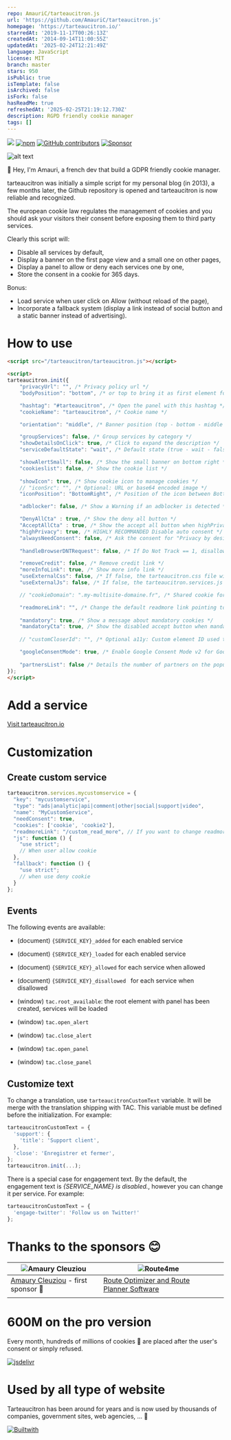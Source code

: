```yaml
---
repo: AmauriC/tarteaucitron.js
url: 'https://github.com/AmauriC/tarteaucitron.js'
homepage: 'https://tarteaucitron.io/'
starredAt: '2019-11-17T00:26:13Z'
createdAt: '2014-09-14T11:00:55Z'
updatedAt: '2025-02-24T12:21:49Z'
language: JavaScript
license: MIT
branch: master
stars: 950
isPublic: true
isTemplate: false
isArchived: false
isFork: false
hasReadMe: true
refreshedAt: '2025-02-25T21:19:12.730Z'
description: RGPD friendly cookie manager
tags: []
---
```



[![](https://data.jsdelivr.com/v1/package/npm/tarteaucitronjs/badge)](https://www.jsdelivr.com/package/npm/tarteaucitronjs)
[![npm](https://img.shields.io/npm/v/tarteaucitronjs.svg)](https://www.npmjs.com/package/tarteaucitronjs) [![GitHub contributors](https://img.shields.io/github/contributors/AmauriC/tarteaucitron.js.svg)](https://github.com/AmauriC/tarteaucitron.js/graphs/contributors) [![Sponsor](https://img.shields.io/static/v1?label=Sponsor&message=%E2%9D%A4&logo=GitHub)](https://github.com/sponsors/AmauriC) 


![alt text](https://tarteaucitron.io/tarteaucitron.png "tarteaucitron.io")

👋 Hey, I'm Amauri, a french dev that build a GDPR friendly cookie manager.

tarteaucitron was initially a simple script for my personal blog (in 2013), a few months later, the Github repository is opened and tarteaucitron is now reliable and recognized.

The european cookie law regulates the management of cookies and you should ask your visitors their consent before exposing them to third party services.

Clearly this script will:
- Disable all services by default,
- Display a banner on the first page view and a small one on other pages,
- Display a panel to allow or deny each services one by one,
- Store the consent in a cookie for 365 days.

Bonus:
- Load service when user click on Allow (without reload of the page),
- Incorporate a fallback system (display a link instead of social button and a static banner instead of advertising).



# How to use

```html
<script src="/tarteaucitron/tarteaucitron.js"></script>

<script>
tarteaucitron.init({
    "privacyUrl": "", /* Privacy policy url */
    "bodyPosition": "bottom", /* or top to bring it as first element for accessibility */

    "hashtag": "#tarteaucitron", /* Open the panel with this hashtag */
    "cookieName": "tarteaucitron", /* Cookie name */

    "orientation": "middle", /* Banner position (top - bottom - middle - popup) */

    "groupServices": false, /* Group services by category */
    "showDetailsOnClick": true, /* Click to expand the description */
    "serviceDefaultState": "wait", /* Default state (true - wait - false) */

    "showAlertSmall": false, /* Show the small banner on bottom right */
    "cookieslist": false, /* Show the cookie list */
    
    "showIcon": true, /* Show cookie icon to manage cookies */
    // "iconSrc": "", /* Optional: URL or base64 encoded image */
    "iconPosition": "BottomRight", /* Position of the icon between BottomRight, BottomLeft, TopRight and TopLeft */

    "adblocker": false, /* Show a Warning if an adblocker is detected */

    "DenyAllCta" : true, /* Show the deny all button */
    "AcceptAllCta" : true, /* Show the accept all button when highPrivacy on */
    "highPrivacy": true, /* HIGHLY RECOMMANDED Disable auto consent */
    "alwaysNeedConsent": false, /* Ask the consent for "Privacy by design" services */
    
    "handleBrowserDNTRequest": false, /* If Do Not Track == 1, disallow all */

    "removeCredit": false, /* Remove credit link */
    "moreInfoLink": true, /* Show more info link */
    "useExternalCss": false, /* If false, the tarteaucitron.css file will be loaded */
    "useExternalJs": false, /* If false, the tarteaucitron.services.js file will be loaded */

    // "cookieDomain": ".my-multisite-domaine.fr", /* Shared cookie for subdomain website */

    "readmoreLink": "", /* Change the default readmore link pointing to tarteaucitron.io */
    
    "mandatory": true, /* Show a message about mandatory cookies */
    "mandatoryCta": true, /* Show the disabled accept button when mandatory on */
    
    // "customCloserId": "", /* Optional a11y: Custom element ID used to open the panel */

    "googleConsentMode": true, /* Enable Google Consent Mode v2 for Google ads and GA4 */
    
    "partnersList": false /* Details the number of partners on the popup and middle banner */
});
</script>
```

# Add a service
[Visit tarteaucitron.io](https://tarteaucitron.io/en/install/)

# Customization

## Create custom service
```js
tarteaucitron.services.mycustomservice = {
  "key": "mycustomservice",
  "type": "ads|analytic|api|comment|other|social|support|video",
  "name": "MyCustomService",
  "needConsent": true,
  "cookies": ['cookie', 'cookie2'],
  "readmoreLink": "/custom_read_more", // If you want to change readmore link
  "js": function () {
    "use strict";
    // When user allow cookie
  },
  "fallback": function () {
    "use strict";
    // when use deny cookie
  }
};
```

## Events

The following events are available:
* (document) `{SERVICE_KEY}_added` for each enabled service
* (document) `{SERVICE_KEY}_loaded` for each enabled service
* (document) `{SERVICE_KEY}_allowed` for each service when allowed
* (document) `{SERVICE_KEY}_disallowed ` for each service when disallowed

* (window) `tac.root_available`: the root element with panel has been created, services will be loaded
* (window) `tac.open_alert`
* (window) `tac.close_alert`
* (window) `tac.open_panel`
* (window) `tac.close_panel`

## Customize text

To change a translation, use `tarteaucitronCustomText` variable. It will be merge with the translation shipping with TAC. This variable must be defined before the initialization. For example:
```js
tarteaucitronCustomText = {
  'support': {
    'title': 'Support client',
  },
  'close': 'Enregistrer et fermer',
};
tarteaucitron.init(...);
```

There is a special case for engagement text. By the default, the engagement text is  _{SERVICE_NAME} is disabled._, however you can change it per service. For example:
```js
tarteaucitronCustomText = {
  'engage-twitter': 'Follow us on Twitter!'
};
```

# Thanks to the sponsors 😊

| ![Amaury Cleuziou](https://avatars.githubusercontent.com/u/26336203?v=4&s=60) | ![Route4me](https://tarteaucitron.io/images/route4me-min.png) |   |
|---|---------------------------------------------------------------|---|
|  [Amaury Cleuziou](https://github.com/MoryCorp) - first sponsor 🎉 | [Route Optimizer and Route Planner Software](https://route4me.com)                              |  |
| |                                                               |   |


# 600M on the pro version

Every month, hundreds of millions of cookies 🍪 are placed after the user's consent or simply refused.

[![jsdelivr](https://tarteaucitron.io/jsdelivr.png)](https://www.jsdelivr.com/package/gh/AmauriC/tarteaucitron.js)

# Used by all type of website 

Tarteaucitron has been around for years and is now used by thousands of companies, government sites, web agencies, ... 🦾

[![Builtwith](https://tarteaucitron.io/builtwith.png)](https://trends.builtwith.com/widgets/tarteaucitron.js)
